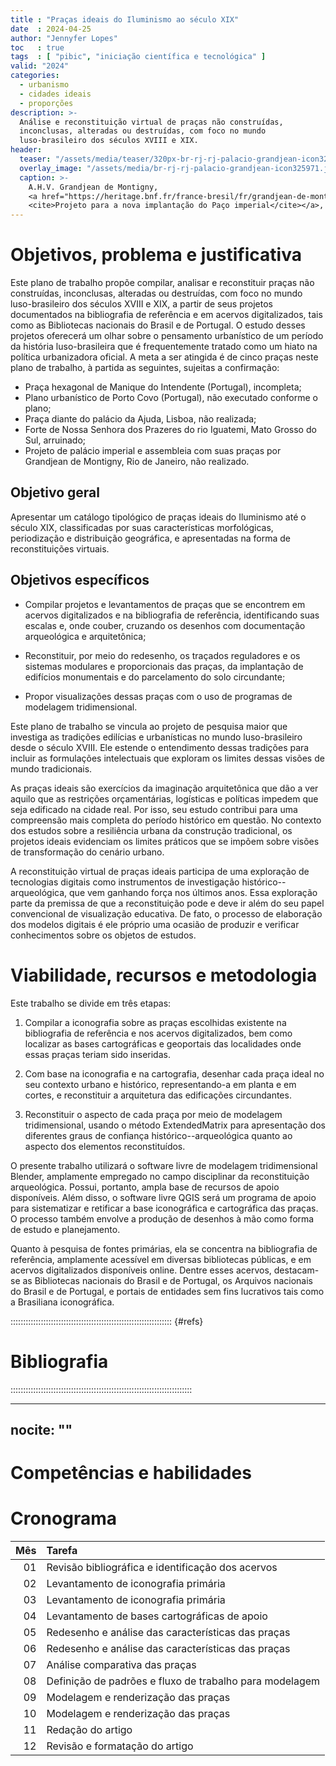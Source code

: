 ```yaml
---
title : "Praças ideais do Iluminismo ao século XIX"
date  : 2024-04-25
author: "Jennyfer Lopes"
toc   : true
tags  : [ "pibic", "iniciação científica e tecnológica" ]
valid: "2024"
categories:
  - urbanismo
  - cidades ideais
  - proporções
description: >-
  Análise e reconstituição virtual de praças não construídas,
  inconclusas, alteradas ou destruídas, com foco no mundo
  luso-brasileiro dos séculos XVIII e XIX.
header:
  teaser: "/assets/media/teaser/320px-br-rj-rj-palacio-grandjean-icon325971.jpg"
  overlay_image: "/assets/media/br-rj-rj-palacio-grandjean-icon325971.jpg"
  caption: >-
    A.H.V. Grandjean de Montigny,
    <a href="https://heritage.bnf.fr/france-bresil/fr/grandjean-de-montigny">
    <cite>Projeto para a nova implantação do Paço imperial</cite></a>, 1826
---
```


# Objetivos, problema e justificativa #

<!--5000 caracteres-->

Este plano de trabalho propõe compilar, analisar e reconstituir praças
não construídas, inconclusas, alteradas ou destruídas, com foco no mundo
luso-brasileiro dos séculos XVIII e XIX, a partir de seus projetos
documentados na bibliografia de referência e em acervos digitalizados,
tais como as Bibliotecas nacionais do Brasil e de Portugal. O estudo
desses projetos oferecerá um olhar sobre o pensamento urbanístico de um
período da história luso-brasileira que é frequentemente tratado como um
hiato na política urbanizadora oficial. A meta a ser atingida é de cinco
praças neste plano de trabalho, à partida as seguintes, sujeitas a
confirmação:

- Praça hexagonal de Manique do Intendente (Portugal), incompleta;
- Plano urbanístico de Porto Covo (Portugal), não executado conforme o
  plano;
- Praça diante do palácio da Ajuda, Lisboa, não realizada;
- Forte de Nossa Senhora dos Prazeres do rio Iguatemi, Mato Grosso do
  Sul, arruinado;
- Projeto de palácio imperial e assembleia com suas praças por Grandjean
  de Montigny, Rio de Janeiro, não realizado.

## Objetivo geral ##

Apresentar um catálogo tipológico de praças ideais do Iluminismo até o
século XIX, classificadas por suas características morfológicas,
periodização e distribuição geográfica, e apresentadas na forma de
reconstituições virtuais.


## Objetivos específicos ##

- Compilar projetos e levantamentos de praças que se encontrem em
  acervos digitalizados e na bibliografia de referência, identificando
  suas escalas e, onde couber, cruzando os desenhos com documentação
  arqueológica e arquitetônica;

- Reconstituir, por meio do redesenho, os traçados reguladores e os
  sistemas modulares e proporcionais das praças, da implantação de
  edifícios monumentais e do parcelamento do solo circundante;

- Propor visualizações dessas praças com o uso de programas de
  modelagem tridimensional.

Este plano de trabalho se vincula ao projeto de pesquisa maior que
investiga as tradições edilícias e urbanísticas no mundo luso-brasileiro
desde o século XVIII. Ele estende o entendimento dessas tradições para
incluir as formulações intelectuais que exploram os limites dessas
visões de mundo tradicionais.

As praças ideais são exercícios da imaginação arquitetônica que dão a
ver aquilo que as restrições orçamentárias, logísticas e políticas
impedem que seja edificado na cidade real. Por isso, seu estudo
contribui para uma compreensão mais completa do período histórico em
questão. No contexto dos estudos sobre a resiliência urbana da
construção tradicional, os projetos ideais evidenciam os limites
práticos que se impõem sobre visões de transformação do cenário urbano.

A reconstituição virtual de praças ideais participa de uma exploração de
tecnologias digitais como instrumentos de investigação
histórico--arqueológica, que vem ganhando força nos últimos anos. Essa
exploração parte da premissa de que a reconstituição pode e deve ir além
do seu papel convencional de visualização educativa. De fato, o processo
de elaboração dos modelos digitais é ele próprio uma ocasião de produzir
e verificar conhecimentos sobre os objetos de estudos.


# Viabilidade, recursos e metodologia #

<!--4000 caracteres-->

Este trabalho se divide em três etapas:

1. Compilar a iconografia sobre as praças escolhidas existente na
   bibliografia de referência e nos acervos digitalizados, bem como
   localizar as bases cartográficas e geoportais das localidades onde
   essas praças teriam sido inseridas.

2. Com base na iconografia e na cartografia, desenhar cada
   praça ideal no seu contexto urbano e histórico, representando-a em
   planta e em cortes, e reconstituir a arquitetura das edificações
   circundantes.

3. Reconstituir o aspecto de cada praça por meio de modelagem
   tridimensional, usando o método ExtendedMatrix para apresentação dos
   diferentes graus de confiança histórico--arqueológica quanto ao
   aspecto dos elementos reconstituídos.

O presente trabalho utilizará o software livre de modelagem
tridimensional Blender, amplamente empregado no campo disciplinar da
reconstituição arqueológica. Possui, portanto, ampla base de recursos de
apoio disponíveis. Além disso, o software livre QGIS será um programa de
apoio para sistematizar e retificar a base iconográfica e cartográfica
das praças. O processo também envolve a produção de desenhos à mão como
forma de estudo e planejamento.

Quanto à pesquisa de fontes primárias, ela se concentra na bibliografia
de referência, amplamente acessível em diversas bibliotecas públicas, e
em acervos digitalizados disponíveis online. Dentre esses acervos,
destacam-se as Bibliotecas nacionais do Brasil e de Portugal, os
Arquivos nacionais do Brasil e de Portugal, e portais de entidades sem
fins lucrativos tais como a Brasiliana iconográfica.

:::::::::::::::::::::::::::::::::::::::::::::::::::::::::::::::: {#refs}

# Bibliografia #
<!--2000 caracteres-->
::::::::::::::::::::::::::::::::::::::::::::::::::::::::::::::::::::::::

---
nocite: ""
---


# Competências e habilidades #

<!--1000 caracteres-->


# Cronograma #

| Mês | Tarefa                                                  |
|----:|:--------------------------------------------------------|
|  01 | Revisão bibliográfica e identificação dos acervos       |
|  02 | Levantamento de iconografia primária                    |
|  03 | Levantamento de iconografia primária                    |
|  04 | Levantamento de bases cartográficas de apoio            |
|  05 | Redesenho e análise das características das praças      |
|  06 | Redesenho e análise das características das praças      |
|  07 | Análise comparativa das praças                          |
|  08 | Definição de padrões e fluxo de trabalho para modelagem |
|  09 | Modelagem e renderização das praças                     |
|  10 | Modelagem e renderização das praças                     |
|  11 | Redação do artigo                                       |
|  12 | Revisão e formatação do artigo                          |
